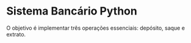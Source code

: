# Sistema Bancário Python
 O objetivo é implementar três operações essenciais: depósito, saque e extrato. 
